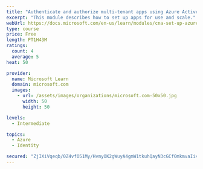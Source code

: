 ```yaml
---
title: "Authenticate and authorize multi-tenant apps using Azure Active Directory (Azure AD)"
excerpt: "This module describes how to set up apps for use and scale."
webUrl: https://docs.microsoft.com/en-us/learn/modules/cna-set-up-azure-ad-use-scale/
type: course
price: Free
length: PT1H43M
ratings:
  count: 4
  average: 5
heat: 50

provider:
  name: Microsoft Learn
  domain: microsoft.com
  images:
    - url: /assets/images/organizations/microsoft.com-50x50.jpg
      width: 50
      height: 50

levels:
  - Intermediate

topics:
  - Azure
  - Identity

secured: "ZjIXiVqeqb/0Z4vfO51My/HvmyOK2gWuyA4gmW1tkuhQayN3cGCf0mkmvaIivwCB77vBdyhfjau0TpW3kk0DAAPQAKB2WGNpqmdwqRDBLYgaw7HCEiF57AkI+Q3nJbinxqg11ehUsYJ1ijmV1039pTHPyid0wYbjDjOFaDsfzM3EzvU/RX4XrThkORcErxlqiLMPw6oiJJB/B29L/Qi1VNV4M5sxLfZtPaqw/u2sKQbSCWv4AIJi9zzX8gp4ol8Lh9Iw+dSJmpMnmI/3NfyBZNjZiNfKR9wcdGbMx+R/dJgMe5/EIE/v4SyQe0v3JrExdyICtusirhG154fMuqXXEmwfLY7HIfDyKB9ffD3En8xu4Ne99VpVKxKbUKIK5plHs4AILwkFt6dq61xWmyzLAE6Zjc5nXxUUhGHOwguZIqc=;GP8wbjwc8Q9UWG9We8scBA=="
---
```


